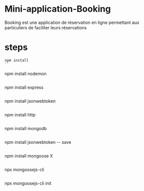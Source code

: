 # Mini-application-Booking
Booking est une application de réservation en ligne permettant aux particuliers de faciliter leurs réservations

# steps
```
npm install
``
```
npm install nodemon
```

```
npm install express
```

```
npm install jsonwebtoken
```

```
npm install http
```

```
npm install mongodb
```

```
npm install jsonwebtoken -- save
```

```
npm install mongoose X
```

```
npx mongoosejs-cli
```

```
npx mongoosejs-cli init
```